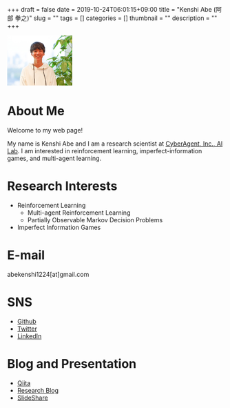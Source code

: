 +++ 
draft = false
date = 2019-10-24T06:01:15+09:00
title = "Kenshi Abe (阿部 拳之)"
slug = "" 
tags = []
categories = []
thumbnail = "<no value>"
description = ""
+++

<img src="/profile.png" width="30%">

# About Me
Welcome to my web page!

My name is Kenshi Abe and I am a research scientist at [CyberAgent, Inc., AI Lab](https://cyberagent.ai/ailab/).
I am interested in reinforcement learning, imperfect-information games, and multi-agent learning.

# Research Interests
* Reinforcement Learning
    * Multi-agent Reinforcement Learning
    * Partially Observable Markov Decision Problems 
* Imperfect Information Games

# E-mail
abekenshi1224[at]gmail.com

# SNS
* [Github](https://github.com/bakanaouji/)
* [Twitter](https://twitter.com/bakanaouji/)
* [LinkedIn](https://www.linkedin.com/in/kenshi-abe/)

# Blog and Presentation
* [Qiita](https://qiita.com/bakanaouji)
* [Research Blog](https://cyberagent.ai/people/90/)
* [SlideShare](https://www.slideshare.net/KenshiAbe)

